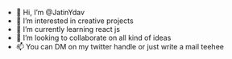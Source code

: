 - 👋 Hi, I’m @JatinYdav
- 👀 I’m interested in creative projects
- 🌱 I’m currently learning react js
- 💞️ I’m looking to collaborate on all kind of ideas
- 📫 You can DM on my twitter handle or just write a mail teehee

<!---
JatinYdav/JatinYdav is a ✨ special ✨ repository because its `README.md` (this file) appears on your GitHub profile.
You can click the Preview link to take a look at your changes.
--->
